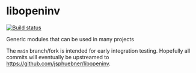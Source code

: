 # libopeninv

[![Build status](../../actions/workflows/CI-build.yml/badge.svg)](../../actions/workflows/CI-build.yml)

Generic modules that can be used in many projects

The `main` branch/fork is intended for early integration testing. Hopefully all commits will eventually be upstreamed to <https://github.com/jsphuebner/libopeninv>.
